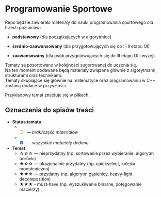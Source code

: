 # Programowanie Sportowe

Repo będzie zawierało materiały do nauki programowania sportowego dla trzech poziomów:
    
- **podstawowy** (dla początkujących w algorytmice)
    
- **średnio-zaawansowany** (dla przygotowujących się do I i II etapu OI)
    
- **zaawansowany** (dla osób przygotowujących się do III etapu OI i wyżej)

Tematy są posortowane w kolejności sugerowanej do uczenia się.</br>
Na ten moment dodawane będą materiały związane głównie z algorytmami, strukturami oraz technikami.</br>
Tematy skupiające się głównie na matematyce oraz programowaniu w C++ zostaną dodane w przyszłości.

Przykładowy temat znajduje się w [plikach](https://github.com/Matian37/programowanie-sportowe/tree/main/Przykladowy%20Temat).

## Oznaczenia do spisów treści
- **Status tematu:**
  - - [ ] — *brak/część materiałów*
  - - [X] — *wszystkie materiały dodane*
- **Temat:**
  - ☆☆☆ — nieprzydatny (np. sortowanie przez wybieranie, algorytm borůvki)
  - ★☆☆ — okazjonalnie przydatny (np. quickselect, kolejka monotoniczna)
  - ★★☆ — przydatny (np. algorytm gąsienicy, heavy-light decomposition)
  - ★★★ - must-have (np. wyszukiwanie binarne, potęgowanie macierzy)
